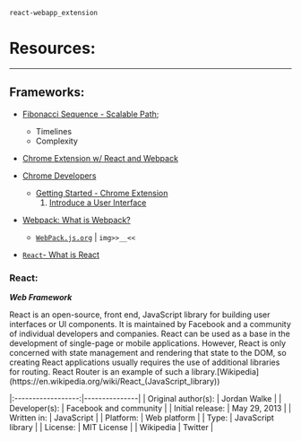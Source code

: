 `react-webapp_extension`

# Resources:

---

## Frameworks:

- [Fibonacci Sequence - Scalable Path](https://www.scalablepath.com/project-management/agile-points-fibonacci-sequence);

  - Timelines
  - Complexity

- [Chrome Extension w/ React and Webpack](https://www.youtube.com/watch?v=8OCEfOKzpAw)
- [Chrome Developers](https://developer.chrome.com/)

  - [Getting Started - Chrome Extension](https://developer.chrome.com/docs/extensions/mv3/getstarted/)
    1. [Introduce a User Interface](https://developer.chrome.com/docs/extensions/mv3/getstarted/#user_interface)

- [Webpack: What is Webpack?](https://duckduckgo.com/?q=what+is+webpack&t=brave&ia=web)

  - [`WebPack.js.org`](https://webpack.js.org/) | `img>>__<<`

- [`React`- What is React](<https://en.wikipedia.org/wiki/React_(JavaScript_library)>)

### React:

**_Web Framework_**

<p>
React is an open-source, front end, JavaScript library for
building user interfaces or UI components.
It is maintained by Facebook and a community of individual developers and companies.
React can be used as a base in the development of single-page or mobile applications.
However, React is only concerned with state management and rendering that state to the DOM,
so creating React applications usually requires the use of additional libraries for routing.
React Router is an example of such a library.[Wikipedia](https://en.wikipedia.org/wiki/React_(JavaScript_library))
</p>

|:------------------:|---------------|
| Original author(s): | Jordan Walke |
| Developer(s): | Facebook and community |
| Initial release: | May 29, 2013 |
| Written in: | JavaScript |
| Platform: | Web platform |
| Type: | JavaScript library |
| License: | MIT License |
| Wikipedia | Twitter |
